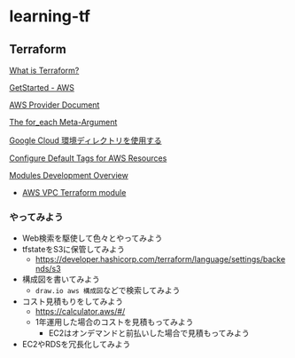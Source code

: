 # learning-tf

## Terraform
[What is Terraform?](https://developer.hashicorp.com/terraform/intro)

[GetStarted - AWS](https://developer.hashicorp.com/terraform/tutorials/aws-get-started)

[AWS Provider Document](https://registry.terraform.io/providers/hashicorp/aws/latest/docs)

[The for_each Meta-Argument](https://developer.hashicorp.com/terraform/language/meta-arguments/for_each)

[Google Cloud 環境ディレクトリを使用する](https://cloud.google.com/docs/terraform/best-practices-for-terraform#environment-directories)

[Configure Default Tags for AWS Resources](https://developer.hashicorp.com/terraform/tutorials/aws/aws-default-tags)

[Modules Development Overview](https://developer.hashicorp.com/terraform/language/modules/develop)

- [AWS VPC Terraform module](https://registry.terraform.io/modules/terraform-aws-modules/vpc/aws/latest)

### やってみよう
- Web検索を駆使して色々とやってみよう
- tfstateをS3に保管してみよう
  - https://developer.hashicorp.com/terraform/language/settings/backends/s3
- 構成図を書いてみよう
  - `draw.io aws 構成図`などで検索してみよう
- コスト見積もりをしてみよう
  - https://calculator.aws/#/
  - 1年運用した場合のコストを見積もってみよう
    - EC2はオンデマンドと前払いした場合で見積もってみよう
- EC2やRDSを冗長化してみよう
